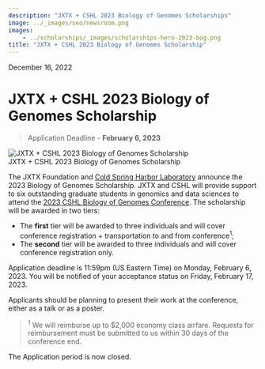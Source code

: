 ```yaml
---
description: "JXTX + CSHL 2023 Biology of Genomes Scholarships"
image: ../_images/seo/newsroom.png
images:
    - ../scholarships/_images/scholarships-hero-2023-bog.png
title: "JXTX + CSHL 2023 Biology of Genomes Scholarship"
---
```


<Date>December 16, 2022</Date>

# JXTX + CSHL 2023 Biology of Genomes Scholarship

> Application Deadline - **February 6, 2023**

<Image alt="JXTX + CSHL 2023 Biology of Genomes Scholarship" image={props.images[0]} />

<figcaption>JXTX + CSHL 2023 Biology of Genomes Scholarship</figcaption>

The JXTX Foundation and [Cold Spring Harbor Laboratory](https://meetings.cshl.edu/) announce the 2023 Biology of Genomes Scholarship. JXTX and CSHL will provide support to six outstanding graduate students in genomics and data sciences to attend the [2023 CSHL Biology of Genomes Conference](https://meetings.cshl.edu/meetings.aspx?meet=GENOME&year=23). The scholarship will be awarded in two tiers:

-   The **first** tier will be awarded to three individuals and will cover conference registration + transportation to and from conference<sup>1</sup>;
-   The **second** tier will be awarded to three individuals and will cover conference registration only.

Application deadline is 11:59pm (US Eastern Time) on Monday, February 6, 2023. You will be notified of your acceptance status on Friday, February 17, 2023.

Applicants should be planning to present their work at the conference, either as a talk or as a poster.

> <sup>1</sup> We will reimburse up to $2,000 economy class airfare. Requests for reimbursement must be submitted to us within 30 days of the conference end.

The Application period is now closed.

